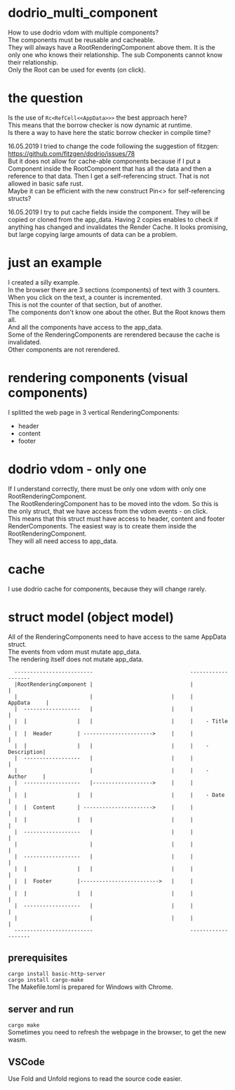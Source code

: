 # dodrio_multi_component
How to use dodrio vdom with multiple components?  
The components must be reusable and cacheable.  
They will always have a RootRenderingComponent above them. It is the only one who knows their relationship. The sub Components cannot know their relationship.  
Only the Root can be used for events (on click).  

# the question
Is the use of `Rc<RefCell<<AppData>>>` the best approach here?  
This means that the borrow checker is now dynamic at runtime.  
Is there a way to have here the static borrow checker in compile time?  
  
16.05.2019 I tried to change the code following the suggestion of fitzgen:  
https://github.com/fitzgen/dodrio/issues/78  
But it does not allow for cache-able components because if I put a Component inside the RootComponent that has all the data and then a reference to that data. Then I get a self-referencing struct. That is not allowed in basic safe rust.  
Maybe it can be efficient with the new construct Pin<> for self-referencing structs? 

16.05.2019 I try to put cache fields inside the component. They will be copied or cloned from the app_data. Having 2 copies enables to check if anything has changed and invalidates the Render Cache. 
It looks promising, but large copying large amounts of data can be a problem.  
  
# just an example
I created a silly example.  
In the browser there are 3 sections (components) of text with 3 counters.  
When you click on the text, a counter is incremented.  
This is not the counter of that section, but of another.  
The components don't know one about the other. But the Root knows them all.  
And all the components have access to the app_data.  
Some of the RenderingComponents are rerendered because the cache is invalidated.  
Other components are not rerendered.  
# rendering components (visual components)
I splitted the web page in 3 vertical RenderingComponents:  
- header
- content
- footer
# dodrio vdom - only one
If I understand correctly, there must be only one vdom with only one RootRenderingComponent.  
The RootRenderingComponent has to be moved into the vdom. So this is the only struct, that we have access from the vdom events - on click.  
This means that this struct must have access to header, content and footer RenderComponents. The easiest way is to create them inside the RootRenderingComponent.  
They will all need access to app_data.  
# cache
I use dodrio cache for components, because they will change rarely.

# struct model (object model)
All of the RenderingComponents need to have access to the same AppData struct.  
The events from vdom must mutate app_data.  
The rendering itself does not mutate app_data.  
```
  -------------------------                               -------------------   
  |RootRenderingComponent |                               |                 |   
  |                       |                         |     |     AppData     |   
  |  ------------------   |                         |     |                 |   
  |  |                |   |                         |     |    - Title      |   
  |  |  Header        | ---------------------->     |     |                 |   
  |  |                |   |                         |     |    - Description|   
  |  ------------------   |                         |     |                 |   
  |                       |                         |     |    - Author     |   
  |  ------------------   |------------------->     |     |                 |   
  |  |                |   |                         |     |    - Date       |   
  |  |  Content       | ---------------------->     |     |                 |   
  |  |                |   |                         |     |                 |   
  |  ------------------   |                         |     |                 |   
  |                       |                         |     |                 |   
  |  ------------------   |                         |     |                 |   
  |  |                |   |                         |     |                 |   
  |  |  Footer        |------------------------->   |     |                 |   
  |  |                |   |                         |     |                 |   
  |  ------------------   |                         |     |                 |   
  |                       |                         |     |                 |   
  -------------------------                               -------------------   
```
## prerequisites
`cargo install basic-http-server`  
`cargo install cargo-make`  
The Makefile.toml is prepared for Windows with Chrome.  

## server and run
`cargo make`  
Sometimes you need to refresh the webpage in the browser, to get the new wasm.  
## VSCode
Use Fold and Unfold regions to read the source code easier.  








